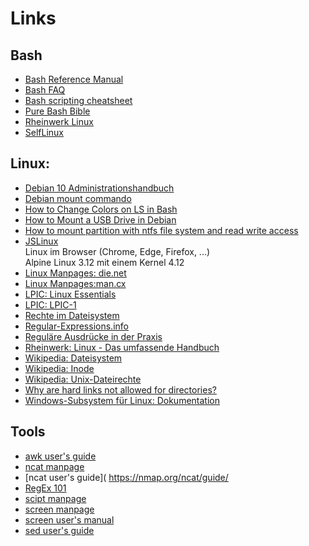 # Links

## Bash

- [Bash Reference Manual](https://www.gnu.org/software/bash/manual/html_node/index.html)
- [Bash FAQ](https://mywiki.wooledge.org/BashFAQ/)
- [Bash scripting cheatsheet](https://devhints.io/bash)
- [Pure Bash Bible](https://github.com/tcauduro/pure-bash-bible)
- [Rheinwerk Linux](https://openbook.rheinwerk-verlag.de/linux/linux_kap11_001.html)
- [SelfLinux](https://www.selflinux.org/selflinux/html/shellprogrammierung.html)

## Linux:

- [Debian 10 Administrationshandbuch](https://debian-handbook.info/browse/de-DE/stable/index.html)
- [Debian mount commando](https://manpages.debian.org/bullseye/mount/mount.8.en.html)
- [How to Change Colors on LS in Bash](https://linuxhint.com/ls_colors_bash/)
- [How to Mount a USB Drive in Debian](https://linuxhint.com/mount_usb_drive_debian/)
- [How to mount partition with ntfs file system and read write access](https://linuxconfig.org/how-to-mount-partition-with-ntfs-file-system-and-read-write-access)
- [JSLinux](https://bellard.org/jslinux/vm.html?url=alpine-x86.cfg&mem=192)  
  Linux im Browser (Chrome, Edge, Firefox, ...)  
  Alpine Linux 3.12 mit einem Kernel 4.12
- [Linux Manpages: die.net](https://linux.die.net/man/)
- [Linux Manpages:man.cx](https://man.cx/)
- [LPIC: Linux Essentials](https://learning.lpi.org/pdfstore/LPI-Learning-Material-010-160-de.pdf)
- [LPIC: LPIC-1](https://learning.lpi.org/pdfstore/LPI-Learning-Material-101-500-de.pdf)
- [Rechte im Dateisystem](https://www.informatik-aktuell.de/betrieb/betriebssysteme/rechte-im-dateisystem-mehr-als-nur-rwx.html)
- [ Regular-Expressions.info](https://www.regular-expressions.info/)
- [Reguläre Ausdrücke in der Praxis](https://de.wikipedia.org/wiki/Regul%C3%A4rer_Ausdruck#Regul%C3%A4re_Ausdr%C3%BCcke_in_der_Praxis)
- [Rheinwerk: Linux - Das umfassende Handbuch](https://openbook.rheinwerk-verlag.de/linux/index.html)
- [Wikipedia: Dateisystem](https://de.wikipedia.org/wiki/Dateisystem)
- [Wikipedia: Inode](https://de.wikipedia.org/wiki/Inode)
- [Wikipedia: Unix-Dateirechte](https://de.wikipedia.org/wiki/Unix-Dateirechte)
- [Why are hard links not allowed for directories?](https://askubuntu.com/questions/210741/why-are-hard-links-not-allowed-for-directories)
- [Windows-Subsystem für Linux: Dokumentation](https://docs.microsoft.com/de-de/windows/wsl/)

## Tools

- [awk user's guide](https://www.gnu.org/software/gawk/manual/gawk.html)
- [ncat manpage](https://man.cx/ncat)
- [ncat user's guide]( https://nmap.org/ncat/guide/
- [RegEx 101](https://regex101.com/)
- [scipt manpage](https://man.cx/script(1)/de)
- [screen manpage](https://man.cx/screen)
- [screen user's manual](https://www.gnu.org/software/screen/manual/)
- [sed user's guide](https://www.gnu.org/software/sed/manual/sed.html)

